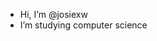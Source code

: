 - Hi, I’m @josiexw
- I’m studying computer science

<!---
josiexw/josiexw is a ✨ special ✨ repository because its `README.md` (this file) appears on your GitHub profile.
You can click the Preview link to take a look at your changes.
--->

